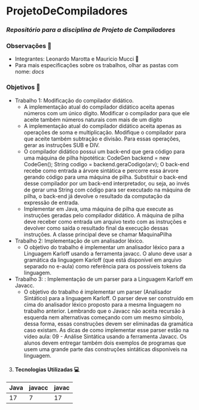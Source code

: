 # ProjetoDeCompiladores

### _Repositório para a disciplina de Projeto de Compiladores_

### Observações 🚩

* Integrantes: Leonardo Marotta e Mauricio Mucci 🤝
* Para mais especificações sobre os trabalhos, olhar as pastas com nome: _docs_

### Objetivos 🎯

* Trabalho 1: Modificação do compilador didático.
  * A implementação atual do compilador didático aceita apenas números com um único
    dígito. Modificar o compilador para que ele aceite também números naturais com mais
    de um dígito
  * A implementação atual do compilador didático aceita apenas as operações de soma e
    multiplicação. Modifique o compilador para que aceite também subtração e divisão.
    Para essas operações, gerar as instruções SUB e DIV.
  * O compilador didático possui um back-end que gera código para uma máquina de pilha
    hipotética:
    CodeGen backend = new CodeGen();
    String codigo = backend.geraCodigo(arv);
    O back-end recebe como entrada a árvore sintática e percorre essa árvore gerando código
    para uma máquina de pilha. Substituir o back-end desse compilador por um back-end
    interpretador, ou seja, ao invés de gerar uma String com código para ser executado na
    máquina de pilha, o back-end já devolve o resultado da computação da expressão de
    entrada.
  * Implementar em Java, uma máquina de pilha que execute as instruções geradas pelo
    compilador didático. A máquina de pilha deve receber como entrada um arquivo texto
    com as instruções e devolver como saída o resultado final da execução dessas instruções.
    A classe principal deve se chamar MaquinaPilha
* Trabalho 2: Implementação de um analisador léxico.
  * O objetivo do trabalho é implementar um analisador léxico para a Linguagem Karloff
    usando a ferramenta javacc. O aluno deve usar a gramática da linguagem Karloff (que
    está disponível em arquivo separado no e-aula) como referência para os possíveis tokens
    da linguagem.
* Trabalho 3: : Implementação de um parser para a Linguagem Karloff em Javacc.
  * O objetivo do trabalho é implementar um parser (Analisador Sintático) para a linguagem Karloff. O parser deve ser construído em cima do analisador léxico proposto para a
    mesma linguagem no trabalho anterior. Lembrando que o Javacc não aceita recursão à
    esquerda nem alternativas começando com um mesmo símbolo, dessa forma, essas construções devem ser eliminadas da gramática caso existam. As dicas de como implementar
    esse parser estão na vídeo aula: 09 - Análise Sintática usando a ferramenta Javacc. Os alunos devem entregar também dois exemplos de programas que usem
    uma grande parte das construções sintáticas disponíveis na linguagem.

3. #### Tecnologias Utilizadas 💻

| Java | javacc | javac |
|------|--------|-------|
|  17  | 7      | 17    |

